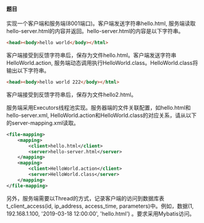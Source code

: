 #### 题目

实现一个客户端和服务端(8001端口)。客户端发送字符串hello.html, 服务端读取hello-server.html的内容并返回。hello-server.html的内容是以下字符串。

```html
<head><body>hello world</body></html>
```

客户端接受到反馈字符串后，保存为文件hello.html。客户端发送字符串HelloWorld.action, 服务端动态调用执行HelloWorld.class。HelloWorld.class将输出以下字符串。

```html
<head><body>hello world 222</body></html>
```

客户端接受到反馈字符串后，保存为文件hello2.html。

服务端采用Executors线程池实现。服务器端的文件关联配置，如hello.html和hello-server.xml, HelloWorld.action和HelloWorld.class的对应关系，请从以下的server-mapping.xml读取。

````````xml
<file-mapping>
	<mapping>
		<client>hello.html</client>
		<server>hello-server.html</server>
	</mapping>
	<mapping>
		<client>HelloWorld.action</client>
		<server>HelloWorld.class</server>
	</mapping>
</file-mapping>	
````````

另外，服务端需要以Thread的方式，记录客户端的访问到数据库表t_client_access(id, ip_address, access_time, parameters)中。例如，数据(1, 192.168.1.100, '2019-03-18 12:00:00', 'hello.html') 。要求采用Mybatis访问。